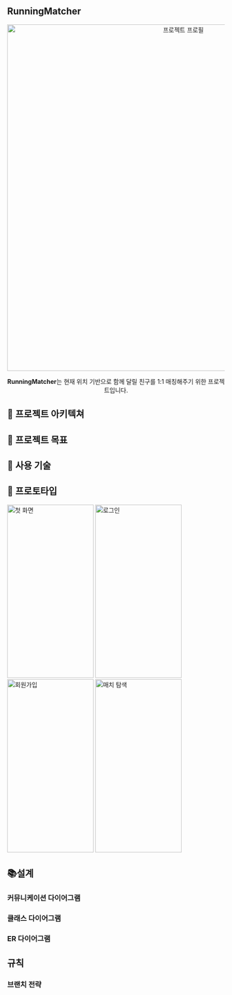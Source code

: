 ## RunningMatcher 

<div align="center">
  <img src="https://github.com/user-attachments/assets/e438deba-4dbe-4824-99c1-2992d74bd943" width="800" height="800" alt="프로젝트 프로필" />
   <p>
    <strong>RunningMatcher</strong>는 현재 위치 기반으로 함께 달릴 친구를 1:1 매칭해주기 위한 프로젝트입니다.<br>
  </p>
</div>


## 📗 프로젝트 아키텍쳐


## 🎯 프로젝트 목표


## 🧩 사용 기술


## 📝 프로토타입
<img src="https://github.com/user-attachments/assets/9e78bb84-8c76-429c-99e5-d812bc31219a" width="200" height="400" alt="첫 화면" /> <img src="https://github.com/user-attachments/assets/84b3ca36-ac09-4336-9ae1-4295581beb3e" width="200" height="400" alt="로그인" /> <img src="https://github.com/user-attachments/assets/9839ec0d-24f6-409f-bef1-0ac023bdcf04" width="200" height="400" alt="회원가입" />
<img src="https://github.com/user-attachments/assets/110a6eb4-a7c6-4022-bb92-738b1af1e107" width="200" height="400" alt="매치 탐색" /> 







## 📚설계

### 커뮤니케이션 다이어그램


### 클래스 다이어그램


### ER 다이어그램



## 규칙

### 브랜치 전략

### 
